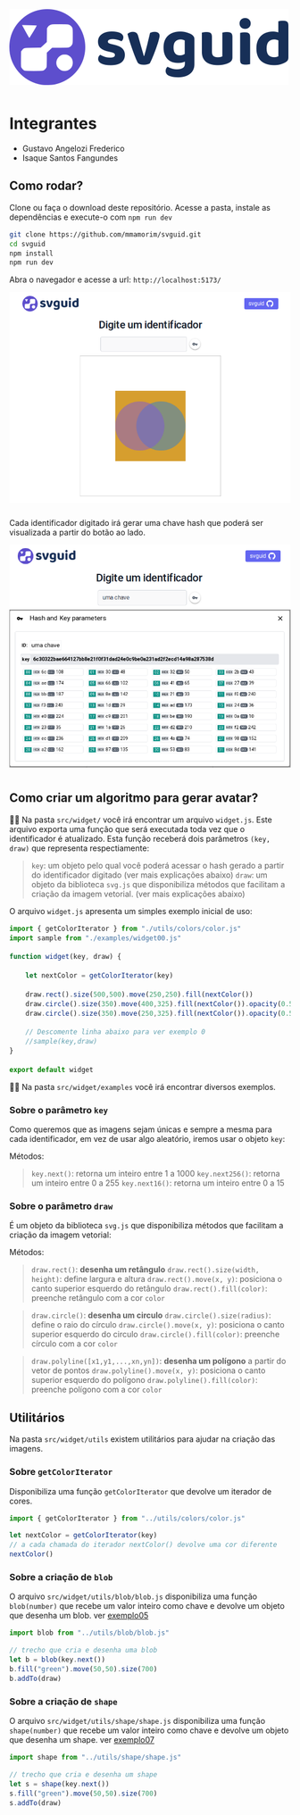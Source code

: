 <img src="./public/logo.png" style="margin-bottom: 10px;"/>

# Integrantes

* Gustavo Angelozi Frederico
* Isaque Santos Fangundes


## Como rodar?

Clone ou faça o download deste repositório. Acesse a pasta, instale as dependências e execute-o com `npm run dev`  

```bash
git clone https://github.com/mmamorim/svguid.git
cd svguid
npm install
npm run dev
```

Abra o navegador e acesse a url: `http://localhost:5173/`

<img src="./assets/tela01.png" style="margin-bottom: 10px;"/>

Cada identificador digitado irá gerar uma chave hash que poderá ser visualizada a partir do botão ao lado.

<img src="./assets/tela02.png" style=""/>
<img src="./assets/tela03.png" style="margin-bottom: 10px;"/>



## Como criar um algoritmo para gerar avatar?

🧑‍💻 Na pasta `src/widget/` você irá encontrar um arquivo `widget.js`. Este arquivo exporta uma função que será executada toda vez que o identificador é atualizado. Esta função receberá dois parâmetros `(key, draw)` que representa respectiamente: 

> `key`: um objeto pelo qual você poderá acessar o hash gerado a partir do identificador digitado (ver mais explicações abaixo)
> `draw`: um objeto da biblioteca `svg.js` que disponibiliza métodos que facilitam a criação da imagem vetorial. (ver mais explicações abaixo)  

O arquivo `widget.js` apresenta um simples exemplo inicial de uso:

~~~javascript 
import { getColorIterator } from "./utils/colors/color.js"
import sample from "./examples/widget00.js"

function widget(key, draw) {
    
    let nextColor = getColorIterator(key)

    draw.rect().size(500,500).move(250,250).fill(nextColor())
    draw.circle().size(350).move(400,325).fill(nextColor()).opacity(0.5)
    draw.circle().size(350).move(250,325).fill(nextColor()).opacity(0.5)
    
    // Descomente linha abaixo para ver exemplo 0
    //sample(key,draw)
}

export default widget
~~~

🧑‍💻 Na pasta `src/widget/examples` você irá encontrar diversos exemplos.

### Sobre o parâmetro `key`

Como queremos que as imagens sejam únicas e sempre a mesma para cada identificador, em vez de usar algo aleatório, iremos usar o objeto `key`:

Métodos:
> `key.next()`: retorna um inteiro entre 1 a 1000 
> `key.next256()`: retorna um inteiro entre 0 a 255 
> `key.next16()`: retorna um inteiro entre 0 a 15 

### Sobre o parâmetro `draw`

É um objeto da biblioteca `svg.js` que disponibiliza métodos que facilitam a criação da imagem vetorial:

Métodos:
> `draw.rect()`: **desenha um retângulo**
> `draw.rect().size(width, height)`: define largura e altura
> `draw.rect().move(x, y)`: posiciona o canto superior esquerdo do retângulo
> `draw.rect().fill(color)`: preenche retângulo com a cor `color`

> `draw.circle()`: **desenha um circulo**
> `draw.circle().size(radius)`: define o raio do círculo
> `draw.circle().move(x, y)`: posiciona o canto superior esquerdo do circulo
> `draw.circle().fill(color)`: preenche círculo com a cor `color`

> `draw.polyline([x1,y1,...,xn,yn])`: **desenha um polígono** a partir do vetor de pontos
> `draw.polyline().move(x, y)`: posiciona o canto superior esquerdo do polígono
> `draw.polyline().fill(color)`: preenche polígono com a cor `color`

## Utilitários

Na pasta `src/widget/utils` existem utilitários para ajudar na criação das imagens.

### Sobre `getColorIterator`

Disponibiliza uma função `getColorIterator` que devolve um iterador de cores.

~~~javascript 
import { getColorIterator } from "../utils/colors/color.js"
~~~

~~~javascript 
let nextColor = getColorIterator(key)
// a cada chamada do iterador nextColor() devolve uma cor diferente 
nextColor()
~~~

### Sobre a criação de `blob`

O arquivo `src/widget/utils/blob/blob.js` disponibiliza uma função `blob(number)` que recebe um valor inteiro como chave e devolve um objeto que desenha um blob. ver [exemplo05](./src/widget/examples/widget05.js)

~~~javascript 
import blob from "../utils/blob/blob.js"
~~~

~~~javascript 
// trecho que cria e desenha uma blob
let b = blob(key.next())
b.fill("green").move(50,50).size(700)
b.addTo(draw)
~~~

### Sobre a criação de `shape`

O arquivo `src/widget/utils/shape/shape.js` disponibiliza uma função `shape(number)` que recebe um valor inteiro como chave e devolve um objeto que desenha um shape. ver [exemplo07](./src/widget/examples/widget07.js)

~~~javascript 
import shape from "../utils/shape/shape.js"
~~~

~~~javascript 
// trecho que cria e desenha um shape
let s = shape(key.next())
s.fill("green").move(50,50).size(700)
s.addTo(draw)
~~~

